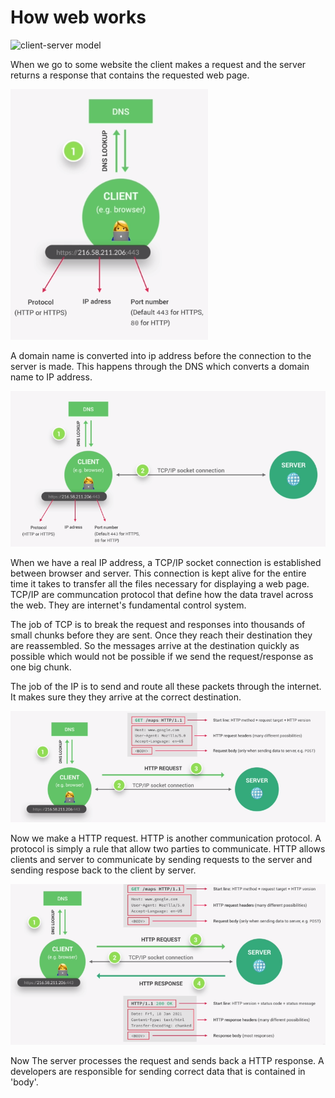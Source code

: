 # How web works

![client-server model](imgs/image.png)

When we go to some website the client makes a request and the server returns a response that contains the requested web page.

![Alt text](imgs/dns_lookup.png)

A domain name is converted into ip address before the connection to the server is made. This happens through the DNS which converts a domain name to IP address.

![Alt text](imgs/socket_connection.png)

When we have a real IP address, a TCP/IP socket connection is established between browser and server. This connection is kept alive for the entire time it takes to transfer all the files necessary for displaying a web page.
TCP/IP are communcation protocol that define how the data travel across the web. They are internet's fundamental control system.

The job of TCP is to break the request and responses into thousands of small chunks before they are sent. Once they reach their destination they are reassembled. So the messages arrive at the destination quickly as possible which would not be possible if we send the request/response as one big chunk.

The job of the IP is to send and route all these packets through the internet. It makes sure they they arrive at the correct destination.

![Alt text](imgs/http_req.png)

Now we make a HTTP request. HTTP is another communication protocol. A protocol is simply a rule that allow two parties to communicate. HTTP allows clients and server to communicate by sending requests to the server and sending respose back to the client by server.

![Alt text](imgs/http_res.png)

Now The server processes the request and sends back a HTTP response. A developers are responsible for sending correct data that is contained in 'body'.
